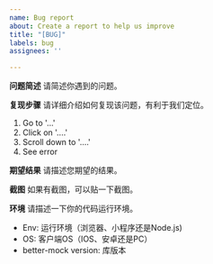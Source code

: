 ```yaml
---
name: Bug report
about: Create a report to help us improve
title: "[BUG]"
labels: bug
assignees: ''

---
```


**问题简述**
请简述你遇到的问题。

**复现步骤**
请详细介绍如何复现该问题，有利于我们定位。
1. Go to '...'
2. Click on '....'
3. Scroll down to '....'
4. See error

**期望结果**
请描述您期望的结果。

**截图**
如果有截图，可以贴一下截图。

**环境**
请描述一下你的代码运行环境。
 - Env: 运行环境（浏览器、小程序还是Node.js)
 - OS: 客户端OS（IOS、安卓还是PC）
 - better-mock version: 库版本
